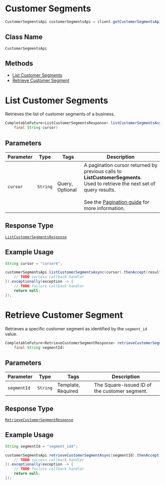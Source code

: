 # Customer Segments

```java
CustomerSegmentsApi customerSegmentsApi = client.getCustomerSegmentsApi();
```

## Class Name

`CustomerSegmentsApi`

## Methods

* [List Customer Segments](/doc/api/customer-segments.md#list-customer-segments)
* [Retrieve Customer Segment](/doc/api/customer-segments.md#retrieve-customer-segment)


# List Customer Segments

Retrieves the list of customer segments of a business.

```java
CompletableFuture<ListCustomerSegmentsResponse> listCustomerSegmentsAsync(
    final String cursor)
```

## Parameters

| Parameter | Type | Tags | Description |
|  --- | --- | --- | --- |
| `cursor` | `String` | Query, Optional | A pagination cursor returned by previous calls to __ListCustomerSegments__.<br>Used to retrieve the next set of query results.<br><br>See the [Pagination guide](https://developer.squareup.com/docs/docs/working-with-apis/pagination) for more information. |

## Response Type

[`ListCustomerSegmentsResponse`](/doc/models/list-customer-segments-response.md)

## Example Usage

```java
String cursor = "cursor6";

customerSegmentsApi.listCustomerSegmentsAsync(cursor).thenAccept(result -> {
    // TODO success callback handler
}).exceptionally(exception -> {
    // TODO failure callback handler
    return null;
});
```


# Retrieve Customer Segment

Retrieves a specific customer segment as identified by the `segment_id` value.

```java
CompletableFuture<RetrieveCustomerSegmentResponse> retrieveCustomerSegmentAsync(
    final String segmentId)
```

## Parameters

| Parameter | Type | Tags | Description |
|  --- | --- | --- | --- |
| `segmentId` | `String` | Template, Required | The Square-issued ID of the customer segment. |

## Response Type

[`RetrieveCustomerSegmentResponse`](/doc/models/retrieve-customer-segment-response.md)

## Example Usage

```java
String segmentId = "segment_id4";

customerSegmentsApi.retrieveCustomerSegmentAsync(segmentId).thenAccept(result -> {
    // TODO success callback handler
}).exceptionally(exception -> {
    // TODO failure callback handler
    return null;
});
```

